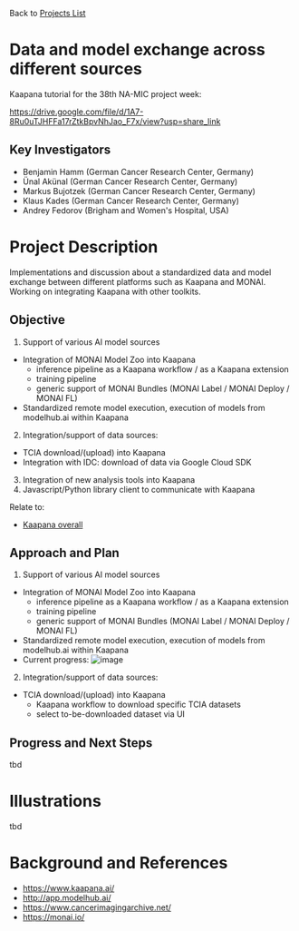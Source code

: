 Back to [Projects List](../../README.md#ProjectsList)

# Data and model exchange across different sources

Kaapana tutorial for the 38th NA-MIC project week:

https://drive.google.com/file/d/1A7-8Ru0uTJHFFa17rZtkBpvNhJao_F7x/view?usp=share_link

## Key Investigators

- Benjamin Hamm (German Cancer Research Center, Germany)
- Ünal Akünal (German Cancer Research Center, Germany)
- Markus Bujotzek (German Cancer Research Center, Germany)
- Klaus Kades (German Cancer Research Center, Germany)
- Andrey Fedorov (Brigham and Women's Hospital, USA)

# Project Description

Implementations and discussion about a standardized data and model exchange between different platforms such as Kaapana and MONAI. Working on integrating Kaapana with other toolkits.


## Objective

<!-- Describe here WHAT you would like to achieve (what you will have as end result). -->

1. Support of various AI model sources
- Integration of MONAI Model Zoo into Kaapana
     - inference pipeline as a Kaapana workflow / as a Kaapana extension
     - training pipeline
     - generic support of MONAI Bundles (MONAI Label / MONAI Deploy / MONAI FL)
- Standardized remote model execution, execution of models from modelhub.ai within Kaapana
2. Integration/support of data sources:
- TCIA download/(upload) into Kaapana 
- Integration with IDC: download of data via Google Cloud SDK
3. Integration of new analysis tools into Kaapana
4. Javascript/Python library client to communicate with Kaapana

Relate to:
- [Kaapana overall](https://github.com/NA-MIC/ProjectWeek/tree/master/PW38_2023_GranCanaria/Projects/Kaapana_overall)

## Approach and Plan

1. Support of various AI model sources
- Integration of MONAI Model Zoo into Kaapana
     - inference pipeline as a Kaapana workflow / as a Kaapana extension
     - training pipeline
     - generic support of MONAI Bundles (MONAI Label / MONAI Deploy / MONAI FL)
- Standardized remote model execution, execution of models from modelhub.ai within Kaapana
- Current progress:
![image](https://user-images.githubusercontent.com/103252889/215465416-394f3a57-176b-469b-a6ce-505bd359908b.png)

2. Integration/support of data sources:
- TCIA download/(upload) into Kaapana
     - Kaapana workflow to download specific TCIA datasets
     - select to-be-downloaded dataset via UI

## Progress and Next Steps

<!-- Update this section as you make progress, describing of what you have ACTUALLY DONE. If there are specific steps that you could not complete then you can describe them here, too. -->

tbd

# Illustrations

<!-- Add pictures and links to videos that demonstrate what has been accomplished.
![Description of picture](Example2.jpg)
![Some more images](Example2.jpg)
-->

tbd

# Background and References

- https://www.kaapana.ai/
- http://app.modelhub.ai/
- https://www.cancerimagingarchive.net/
- https://monai.io/

<!-- If you developed any software, include link to the source code repository. If possible, also add links to sample data, and to any relevant publications. -->

